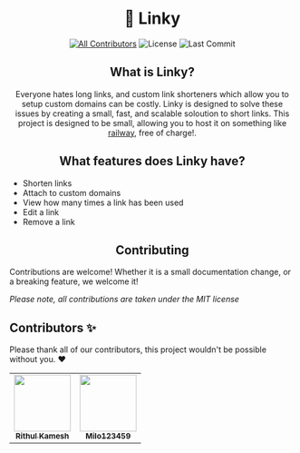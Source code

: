<h1 align='center'>🔗 Linky</h1>

<div align='center'> 

[![All Contributors](https://img.shields.io/badge/all_contributors-2-orange.svg?style=for-the-badge)](#contributors-)
![License](https://img.shields.io/github/license/rithulkamesh/linky?label=License&style=for-the-badge)
![Last Commit](https://img.shields.io/github/last-commit/rithulkamesh/linky?label=Last%20Commit&style=for-the-badge)

<div align='center'>  

## What is Linky?

Everyone hates long links, and custom link shorteners which allow you to setup custom domains can be costly. Linky is designed to solve these issues by creating a small, fast, and scalable soloution to short links. This project is designed to be small, allowing you to host it on something like [railway](https://railway.app), free of charge!.

<div align='center'>  

## What features does Linky have?

<div align='left'>

- Shorten links
- Attach to custom domains
- View how many times a link has been used
- Edit a link
- Remove a link

<div align='center'>  

## Contributing

<div align='left'>

Contributions are welcome! Whether it is a small documentation change, or a breaking feature, we welcome it! 

*Please note, all contributions are taken under the MIT license*

## Contributors ✨

Please thank all of our contributors, this project wouldn't be possible without you. ♥

<div align="center">
<table>
  <tr>
    <td align="center"><a href="http://rithulk.me"><img src="https://polywork-production.imgix.net/bdw6h3awciwfje5y2939rzvjc3c4?ixlib=rails-4.2.0&w=128&h=128&fit=crop&auto=format" width="100px;" alt=""/><br /><sub><b>Rithul Kamesh</b></sub></a><br /></td>
        <td align="center"><a href="http://github.com/Milo123459"><img src="https://avatars.githubusercontent.com/u/50248166?v=4" width="100px;" alt=""/><br /><sub><b>Milo123459</b></sub></a><br /></td>
    </tr>
</table>
</div>
